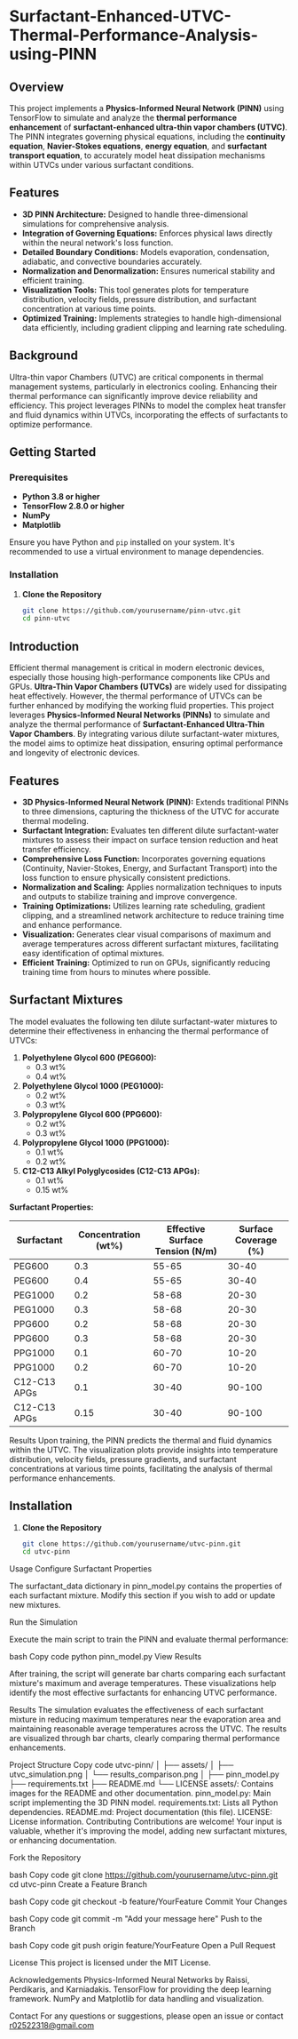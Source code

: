 # Surfactant-Enhanced-UTVC-Thermal-Performance-Analysis-using-PINN

## Overview

This project implements a **Physics-Informed Neural Network (PINN)** using TensorFlow to simulate and analyze the **thermal performance enhancement** of **surfactant-enhanced ultra-thin vapor chambers (UTVC)**. The PINN integrates governing physical equations, including the **continuity equation**, **Navier-Stokes equations**, **energy equation**, and **surfactant transport equation**, to accurately model heat dissipation mechanisms within UTVCs under various surfactant conditions.

## Features

- **3D PINN Architecture:** Designed to handle three-dimensional simulations for comprehensive analysis.
- **Integration of Governing Equations:** Enforces physical laws directly within the neural network's loss function.
- **Detailed Boundary Conditions:** Models evaporation, condensation, adiabatic, and convective boundaries accurately.
- **Normalization and Denormalization:** Ensures numerical stability and efficient training.
- **Visualization Tools:** This tool generates plots for temperature distribution, velocity fields, pressure distribution, and surfactant concentration at various time points.
- **Optimized Training:** Implements strategies to handle high-dimensional data efficiently, including gradient clipping and learning rate scheduling.

## Background

Ultra-thin vapor Chambers (UTVC) are critical components in thermal management systems, particularly in electronics cooling. Enhancing their thermal performance can significantly improve device reliability and efficiency. This project leverages PINNs to model the complex heat transfer and fluid dynamics within UTVCs, incorporating the effects of surfactants to optimize performance.

## Getting Started

### Prerequisites

- **Python 3.8 or higher**
- **TensorFlow 2.8.0 or higher**
- **NumPy**
- **Matplotlib**

Ensure you have Python and `pip` installed on your system. It's recommended to use a virtual environment to manage dependencies.

### Installation

1. **Clone the Repository**

   ```bash
   git clone https://github.com/yourusername/pinn-utvc.git
   cd pinn-utvc

## Introduction

Efficient thermal management is critical in modern electronic devices, especially those housing high-performance components like CPUs and GPUs. **Ultra-Thin Vapor Chambers (UTVCs)** are widely used for dissipating heat effectively. However, the thermal performance of UTVCs can be further enhanced by modifying the working fluid properties. This project leverages **Physics-Informed Neural Networks (PINNs)** to simulate and analyze the thermal performance of **Surfactant-Enhanced Ultra-Thin Vapor Chambers**. By integrating various dilute surfactant-water mixtures, the model aims to optimize heat dissipation, ensuring optimal performance and longevity of electronic devices.

## Features

- **3D Physics-Informed Neural Network (PINN):** Extends traditional PINNs to three dimensions, capturing the thickness of the UTVC for accurate thermal modeling.
- **Surfactant Integration:** Evaluates ten different dilute surfactant-water mixtures to assess their impact on surface tension reduction and heat transfer efficiency.
- **Comprehensive Loss Function:** Incorporates governing equations (Continuity, Navier-Stokes, Energy, and Surfactant Transport) into the loss function to ensure physically consistent predictions.
- **Normalization and Scaling:** Applies normalization techniques to inputs and outputs to stabilize training and improve convergence.
- **Training Optimizations:** Utilizes learning rate scheduling, gradient clipping, and a streamlined network architecture to reduce training time and enhance performance.
- **Visualization:** Generates clear visual comparisons of maximum and average temperatures across different surfactant mixtures, facilitating easy identification of optimal mixtures.
- **Efficient Training:** Optimized to run on GPUs, significantly reducing training time from hours to minutes where possible.

## Surfactant Mixtures

The model evaluates the following ten dilute surfactant-water mixtures to determine their effectiveness in enhancing the thermal performance of UTVCs:

1. **Polyethylene Glycol 600 (PEG600):**
   - 0.3 wt%
   - 0.4 wt%
2. **Polyethylene Glycol 1000 (PEG1000):**
   - 0.2 wt%
   - 0.3 wt%
3. **Polypropylene Glycol 600 (PPG600):**
   - 0.2 wt%
   - 0.3 wt%
4. **Polypropylene Glycol 1000 (PPG1000):**
   - 0.1 wt%
   - 0.2 wt%
5. **C12-C13 Alkyl Polyglycosides (C12-C13 APGs):**
   - 0.1 wt%
   - 0.15 wt%

**Surfactant Properties:**

| Surfactant              | Concentration (wt%) | Effective Surface Tension (N/m) | Surface Coverage (%) |
|-------------------------|---------------------|----------------------------------|----------------------|
| PEG600                  | 0.3                 | 55-65                            | 30-40                |
| PEG600                  | 0.4                 | 55-65                            | 30-40                |
| PEG1000                 | 0.2                 | 58-68                            | 20-30                |
| PEG1000                 | 0.3                 | 58-68                            | 20-30                |
| PPG600                  | 0.2                 | 58-68                            | 20-30                |
| PPG600                  | 0.3                 | 58-68                            | 20-30                |
| PPG1000                 | 0.1                 | 60-70                            | 10-20                |
| PPG1000                 | 0.2                 | 60-70                            | 10-20                |
| C12-C13 APGs            | 0.1                 | 30-40                            | 90-100               |
| C12-C13 APGs            | 0.15                | 30-40                            | 90-100               |


Results
Upon training, the PINN predicts the thermal and fluid dynamics within the UTVC. The visualization plots provide insights into temperature distribution, velocity fields, pressure gradients, and surfactant concentrations at various time points, facilitating the analysis of thermal performance enhancements.

## Installation

1. **Clone the Repository**
   ```bash
   git clone https://github.com/yourusername/utvc-pinn.git
   cd utvc-pinn

Usage
Configure Surfactant Properties

The surfactant_data dictionary in pinn_model.py contains the properties of each surfactant mixture. Modify this section if you wish to add or update new mixtures.

Run the Simulation

Execute the main script to train the PINN and evaluate thermal performance:

bash
Copy code
python pinn_model.py
View Results

After training, the script will generate bar charts comparing each surfactant mixture's maximum and average temperatures. These visualizations help identify the most effective surfactants for enhancing UTVC performance.

Results
The simulation evaluates the effectiveness of each surfactant mixture in reducing maximum temperatures near the evaporation area and maintaining reasonable average temperatures across the UTVC. The results are visualized through bar charts, clearly comparing thermal performance enhancements.

Project Structure
Copy code
utvc-pinn/
│
├── assets/
│   ├── utvc_simulation.png
│   └── results_comparison.png
│
├── pinn_model.py
├── requirements.txt
├── README.md
└── LICENSE
assets/: Contains images for the README and other documentation.
pinn_model.py: Main script implementing the 3D PINN model.
requirements.txt: Lists all Python dependencies.
README.md: Project documentation (this file).
LICENSE: License information.
Contributing
Contributions are welcome! Your input is valuable, whether it's improving the model, adding new surfactant mixtures, or enhancing documentation.

Fork the Repository

bash
Copy code
git clone https://github.com/yourusername/utvc-pinn.git
cd utvc-pinn
Create a Feature Branch

bash
Copy code
git checkout -b feature/YourFeature
Commit Your Changes

bash
Copy code
git commit -m "Add your message here"
Push to the Branch

bash
Copy code
git push origin feature/YourFeature
Open a Pull Request

License
This project is licensed under the MIT License.

Acknowledgements
Physics-Informed Neural Networks by Raissi, Perdikaris, and Karniadakis.
TensorFlow for providing the deep learning framework.
NumPy and Matplotlib for data handling and visualization.

Contact
For any questions or suggestions, please open an issue or contact r02522318@gmail.com
